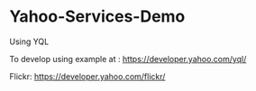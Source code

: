# Yahoo-Services-Demo
Using YQL


To develop using example at :
https://developer.yahoo.com/yql/

Flickr:
https://developer.yahoo.com/flickr/
